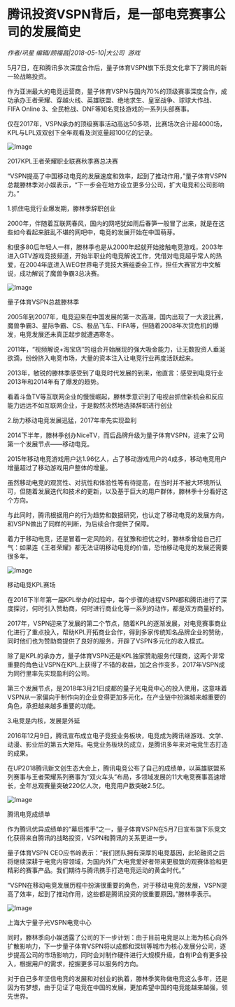 # 腾讯投资VSPN背后，是一部电竞赛事公司的发展简史

*作者/巩星 编辑/顾福昌|2018-05-10|大公司 
                                                游戏*

5月7日，在和腾讯多次深度合作后，量子体育VSPN旗下乐竞文化拿下了腾讯的新一轮战略投资。

作为亚洲最大的电竞运营商，量子体育VSPN与国内70%的顶级赛事深度合作，成功承办王者荣耀、穿越火线、英雄联盟、绝地求生、皇室战争、球球大作战、FIFA Online 3、全民枪战、DNF等知名竞技游戏的一系列头部赛事。

仅在2017年，VSPN承办的顶级赛事活动高达50多项，比赛场次合计超4000场，KPL与LPL双双创下全年观看及浏览量超100亿的记录。

![Image](http://p3.pstatp.com/large/pgc-image/15259968898866cb1ed751b)

2017KPL王者荣耀职业联赛秋季赛总决赛

“VSPN提高了中国移动电竞的发展速度和效率，起到了推动作用，”量子体育VSPN总裁滕林季对小娱表示，“下一步会在地方设立更多分公司，扩大电竞和公司影响力。”

1.抓住电竞行业爆发期，滕林季辞职创业

2000年，伴随着互联网春风，国内的网吧犹如雨后春笋一般冒了出来，就是在这些如今看起来脏乱不堪的网吧中，电竞的发展开始在中国萌芽。

和很多80后年轻人一样，滕林季也是从2000年起就开始接触电竞游戏，2003年进入GTV游戏竞技频道，开始半职业的电竞解说工作，凭借对电竞超乎常人的热爱，在2004年底进入WEG世界电子竞技大赛组委会工作，担任大赛官方中文解说，成功解说了魔兽争霸3总决赛。

![Image](http://p3.pstatp.com/large/pgc-image/15259968897566a9b228187)

量子体育VSPN总裁滕林季

2005年到2007年，电竞迎来在中国发展的第一次高潮，国内出现了一大波比赛，魔兽争霸3、星际争霸、CS、极品飞车、FIFA等，但随着2008年次贷危机的爆发，电竞发展还未真正起步就遭遇寒冬。

2011年，“视频解说+淘宝店”的组合开始展现的强大吸金能力，让无数投资人垂涎欲滴，纷纷挤入电竞市场，大量的资本注入让电竞行业再度活跃起来。

2013年，敏锐的滕林季感受到了电竞时代发展的到来，他直言：感受到电竞行业2013年和2014年有了爆发的趋势。

看着斗鱼TV等互联网企业的慢慢崛起，滕林季意识到了电视台抓住新机会和反应能力远远不如互联网企业，于是毅然决然地选择辞职进行创业

2.助力移动电竞发展迅猛，2017年率先实现盈利

2014下半年，滕林季创办NiceTV，而后品牌升级为量子体育VSPN，迎来了公司第一个发展节点——移动电竞。

2015年移动电竞游戏用户达1.96亿人，占了移动游戏用户的4成多，移动电竞用户增量超过了移动游戏用户整体的增量。

虽然移动电竞的观赏性、对抗性和体验性等有待提高，在当时并不被大环境所认可，但随着发展迭代和技术的更新，以及基于巨大的用户群体，滕林季十分看好这个方向。

与此同时，腾讯根据用户的行为趋势和数据研究，也认定了移动电竞的发展方向，和VSPN做出了同样的判断，为后续合作提供了保障。

着力于移动电竞，还是冒着一定风险的，在犹豫和担忧之时，滕林季曾给自己打气：如果连《王者荣耀》都无法证明移动电竞的价值，恐怕移动电竞的发展还需要很多年。

![Image](http://p3.pstatp.com/large/pgc-image/1525996889928cb1c33fa45)

移动电竞KPL赛场

在2016下半年第一届KPL举办的过程中，每个步骤的进程VSPN都和腾讯进行了深度探讨，何时引入赞助商，何时进行商业化等一系列的动作，都是双方商量好的。

2017年，VSPN迎来了发展的第二个节点，随着KPL的逐渐发展，对电竞赛事商业化进行了重点投入，帮助KPL开拓商业合作，得到多家传统知名品牌企业的赞助，同时他们也为赞助商提供了良好的服务，开辟了VSPN多元化的收入模式。

除了是KPL的承办方，量子体育VSPN还是KPL独家赞助服务代理商，这两个非常重要的角色让VSPN在KPL上获得了不错的收益，加之合作变多，2017年VSPN成为同行里率先实现盈利的公司。

第三个发展节点，是2018年3月21日成都的量子光电竞中心的投入使用，这意味着VSPN从一家偏向于制作向的企业变得更加多元化，在产业链中扮演越来越重要的角色，承担越来越多重要的功能。

3.电竞是内核，发展是外延

2016年12月9日，腾讯宣布成立电子竞技业务板块，电竞成为腾讯继游戏、文学、动漫、影业后的第五大矩阵。电竞业务板块的成立，是腾讯多年来对电竞生态打造的成果。

在UP2018腾讯新文创生态大会上，腾讯电竞公布了自己的成绩单，以英雄联盟系列赛事与王者荣耀系列赛事为“双火车头”布局，多领域发展的11大电竞赛事高速增长，全年总观赛量突破220亿人次，电竞用户数突破2.5亿。

![Image](http://p3.pstatp.com/large/pgc-image/15259968901111abb9a54e3)

腾讯电竞成绩单

作为腾讯优异成绩单的“幕后推手”之一，量子体育VSPN在5月7日宣布旗下乐竞文化获得来自腾讯的战略投资，VSPN和腾讯的关系更进一步。

量子体育VSPN CEO应书岭表示：“我们团队拥有深厚的电竞基因，此轮融资之后将继续深耕于电竞内容领域，为国内外广大电竞爱好者带来更极致的观赛体验和更精彩的赛事产品。我们期待与腾讯携手打造电竞运动的黄金时代。”

“VSPN在移动电竞发展历程中扮演很重要的角色，对于移动电竞的发展，VSPN提高了效率，起到了推动作用，这些都是腾讯投资的很重要原因。”滕林季表示。

![Image](http://p1.pstatp.com/large/pgc-image/1525996890163c36b32cd55)

上海大宁量子光VSPN电竞中心

同时，滕林季向小娱透露了公司的下一步计划：由于目前电竞是以上海为核心向外扩散影响力，下一步量子体育VSPN将以成都和深圳等城市为核心发展分公司，逐步提高公司的市场影响力，同时会对制作硬件进行大规模升级，自有IP会有更多投入，根据用户的需求，挖掘更多可以服务的方向。

对于自己多年坚信电竞的发展和对创业的执着，滕林季笑称做电竞这么多年，还是因为有梦想，由于见证了电竞在中国的发展，更加希望中国的电竞能越来越强，领先世界。

